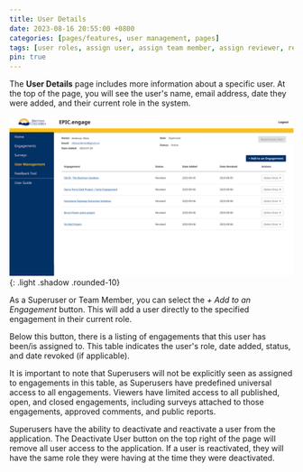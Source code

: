 ```yaml
---
title: User Details
date: 2023-08-16 20:55:00 +0800
categories: [pages/features, user management, pages]
tags: [user roles, assign user, assign team member, assign reviewer, revoke, reinstate, deactivate user]
pin: true
---
```

The **User Details** page includes more information about a specific user. At the top of the page, you will see the user's name, email address, date they were added, and their current role in the system.  

![User Details](/assets/UserGuideImages/Images/user-details/user-details-image-of-page.png){: .light .shadow .rounded-10}

As a Superuser or Team Member, you can select the *+ Add to an Engagement* button. This will add a user directly to the specified engagement in their current role.

Below this button, there is a listing of engagements that this user has been/is assigned to. This table indicates the user's role, date added, status, and date revoked (if applicable).  

It is important to note that Superusers will not be explicitly seen as assigned to engagements in this table, as Superusers have predefined universal access to all engagements. Viewers have limited access to all published, open, and closed engagements, including surveys attached to those engagements, approved comments, and public reports.

Superusers have the ability to deactivate and reactivate a user from the application. The Deactivate User button on the top right of the page will remove all user access to the application. If a user is reactivated, they will have the same role they were having at the time they were deactivated.
